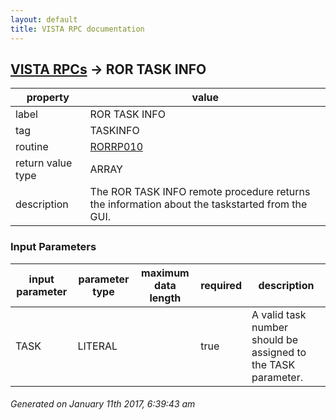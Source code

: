 ```yaml
---
layout: default
title: VISTA RPC documentation
---
```




## [VISTA RPCs](TableOfContent.md) &#8594; ROR TASK INFO 

 property | value 
--- | --- 
 label | ROR TASK INFO
 tag | TASKINFO
 routine | [RORRP010](http://code.osehra.org/dox/Routine_RORRP010_source.html)
 return value type | ARRAY
 description | The ROR TASK INFO remote procedure returns the information about the taskstarted from the GUI.

### Input Parameters

| input parameter | parameter type | maximum data length | required | description | 
| --- | --- | --- | --- | --- | 
| TASK | LITERAL |  | true | A valid task number should be assigned to the TASK parameter. | 




 ###### Generated on January 11th 2017, 6:39:43 am